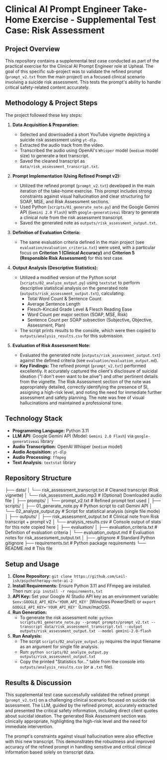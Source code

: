 # Clinical AI Prompt Engineer Take-Home Exercise - Supplemental Test Case: Risk Assessment

## Project Overview

This repository contains a supplemental test case conducted as part of the practical exercise for the Clinical AI Prompt Engineer role at Upheal. The goal of this specific sub-project was to validate the refined prompt (`prompt_v2.txt` from the main project) on a focused clinical scenario involving a suicide risk assessment. This tests the prompt's ability to handle critical safety-related content accurately.

## Methodology & Project Steps

The project followed these key steps:

1.  **Data Acquisition & Preparation:**
    * Selected and downloaded a short YouTube vignette depicting a suicide risk assessment using `yt-dlp`.
    * Extracted the audio track from the video.
    * Transcribed the audio using OpenAI's `Whisper` model (`medium` model size) to generate a text transcript.
    * Saved the cleaned transcript as `data/risk_assessment_transcript.txt`.

2.  **Prompt Implementation (Using Refined Prompt v2):**
    * Utilized the refined prompt (`prompt_v2.txt`) developed in the main iteration of the take-home exercise. This prompt includes strong constraints against visual hallucination and clear structuring for SOAP, MSE, and Risk Assessment sections.
    * Used Python (`scripts/01_generate_note.py`) and the Google Gemini API (`Gemini 2.0 Flash`) with `google-generativeai` library to generate a clinical note from the risk assessment transcript.
    * Saved the generated note as `outputs/risk_assessment_output.txt`.

3.  **Definition of Evaluation Criteria:**
    * The same evaluation criteria defined in the main project (see `evaluation/evaluation_criteria.txt`) were used, with a particular focus on **Criterion 1 (Clinical Accuracy)** and **Criterion 5 (Responsible Risk Assessment)** for this test case.

4.  **Output Analysis (Descriptive Statistics):**
    * Utilized a modified version of the Python script (`scripts/02_analyze_output.py`) using `textstat` to perform descriptive statistical analysis on the generated note (`outputs/risk_assessment_output.txt`), calculating:
        * Total Word Count & Sentence Count
        * Average Sentence Length
        * Flesch-Kincaid Grade Level & Flesch Reading Ease
        * Word Count per major section (SOAP, MSE, Risk)
        * Sentence Count per SOAP subsection (Subjective, Objective, Assessment, Plan)
    * The script prints results to the console, which were then copied to `outputs/analysis_results.csv` for this submission.

5.  **Evaluation of Risk Assessment Note:**
    * Evaluated the generated note (`outputs/risk_assessment_output.txt`) against the defined criteria (see `evaluation/evaluation_output.md`).
    * **Key Findings:** The refined prompt (`prompt_v2.txt`) performed excellently. It accurately captured the client's disclosure of suicidal ideation ("I don't even want to be alive") and other pertinent details from the vignette. The Risk Assessment section of the note was appropriately detailed, correctly identifying the presence of SI, assigning a high-risk level, and noting the need for immediate further assessment and safety planning. The note was free of visual hallucinations and maintained a professional tone.

## Technology Stack

* **Programming Language:** Python 3.11
* **LLM API:** Google Gemini API (Model: `Gemini 2.0 Flash`) via `google-generativeai` library
* **Audio Transcription:** OpenAI Whisper (`medium` model)
* **Audio Acquisition:** `yt-dlp`
* **Audio Processing:** `ffmpeg`
* **Text Analysis:** `textstat` library

## Repository Structure

├── data/
│   └── risk_assessment_transcript.txt # Cleaned transcript (Risk vignette)
│   └── risk_assessment_audio.mp3    # (Optional) Downloaded audio file
│
├── prompts/
│   └── prompt_v2.txt                # Refined prompt text used
│
├── scripts/
│   ├── 01_generate_note.py          # Python script to call Gemini API
│   └── 02_analyze_output.py         # Script for statistical analysis (single file mode)
│
├── outputs/
│   ├── risk_assessment_output.txt   # Clinical note from Risk transcript + prompt v2
│   └── analysis_results.csv         # Console output of stats for this note copied here
│
├── evaluation/
│   ├── evaluation_criteria.txt      # Definition of evaluation criteria
│   └── evaluation_output.md         # Evaluation notes for risk_assessment_output.txt
│
├── .gitignore                       # Standard Python gitignore
├── requirements.txt                 # Python package requirements
└── README.md                        # This file


## Setup and Usage

1.  **Clone Repository:** `git clone https://github.com/Leil-ish/psychotherapy-note-ai-2`
2.  **Install Requirements:** Ensure Python 3.11 and FFmpeg are installed. Then run: `pip install -r requirements.txt`
3.  **API Key:** Set your Google AI Studio API key as an environment variable: `$env:GOOGLE_API_KEY='YOUR_API_KEY'` (Windows PowerShell) or `export GOOGLE_API_KEY='YOUR_API_KEY'` (Linux/macOS).
4.  **Run Generation:**
    * To generate the risk assessment note: `python scripts/01_generate_note.py --prompt prompts/prompt_v2.txt --transcript data/risk_assessment_transcript.txt --output outputs/risk_assessment_output.txt --model gemini-2.0-flash`
5.  **Run Analysis:**
    * The script `scripts/02_analyze_output.py` requires the input filename as an argument for single file analysis.
    * Run: `python scripts/02_analyze_output.py outputs/risk_assessment_output.txt`
    * Copy the printed "Statistics for..." table from the console into `outputs/analysis_results.csv` (or a `.txt` file).

## Results & Discussion

This supplemental test case successfully validated the refined prompt (`prompt_v2.txt`) on a challenging clinical scenario focused on suicide risk assessment. The LLM, guided by the refined prompt, accurately extracted and presented the critical safety information, including direct client quotes about suicidal ideation. The generated Risk Assessment section was clinically appropriate, highlighting the high-risk level and the need for immediate intervention.

The prompt's constraints against visual hallucination were also effective with this new transcript. This demonstrates the robustness and improved accuracy of the refined prompt in handling sensitive and critical clinical information based solely on transcript data.